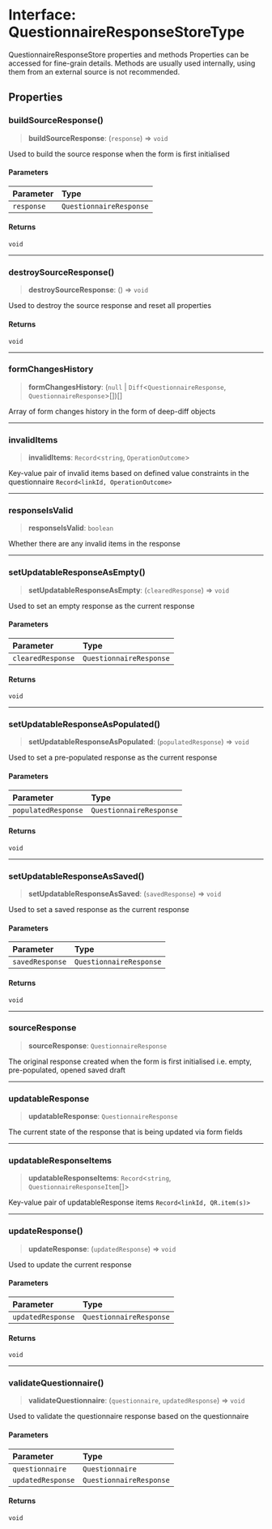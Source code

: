 # Interface: QuestionnaireResponseStoreType

QuestionnaireResponseStore properties and methods
Properties can be accessed for fine-grain details.
Methods are usually used internally, using them from an external source is not recommended.

## Properties

### buildSourceResponse()

> **buildSourceResponse**: (`response`) => `void`

Used to build the source response when the form is first initialised

#### Parameters

| Parameter | Type |
| :------ | :------ |
| `response` | `QuestionnaireResponse` |

#### Returns

`void`

***

### destroySourceResponse()

> **destroySourceResponse**: () => `void`

Used to destroy the source response  and reset all properties

#### Returns

`void`

***

### formChangesHistory

> **formChangesHistory**: (`null` \| `Diff`\<`QuestionnaireResponse`, `QuestionnaireResponse`\>[])[]

Array of form changes history in the form of deep-diff objects

***

### invalidItems

> **invalidItems**: `Record`\<`string`, `OperationOutcome`\>

Key-value pair of invalid items based on defined value constraints in the questionnaire `Record<linkId, OperationOutcome>`

***

### responseIsValid

> **responseIsValid**: `boolean`

Whether there are any invalid items in the response

***

### setUpdatableResponseAsEmpty()

> **setUpdatableResponseAsEmpty**: (`clearedResponse`) => `void`

Used to set an empty response as the current response

#### Parameters

| Parameter | Type |
| :------ | :------ |
| `clearedResponse` | `QuestionnaireResponse` |

#### Returns

`void`

***

### setUpdatableResponseAsPopulated()

> **setUpdatableResponseAsPopulated**: (`populatedResponse`) => `void`

Used to set a pre-populated response as the current response

#### Parameters

| Parameter | Type |
| :------ | :------ |
| `populatedResponse` | `QuestionnaireResponse` |

#### Returns

`void`

***

### setUpdatableResponseAsSaved()

> **setUpdatableResponseAsSaved**: (`savedResponse`) => `void`

Used to set a saved response as the current response

#### Parameters

| Parameter | Type |
| :------ | :------ |
| `savedResponse` | `QuestionnaireResponse` |

#### Returns

`void`

***

### sourceResponse

> **sourceResponse**: `QuestionnaireResponse`

The original response created when the form is first initialised i.e. empty, pre-populated, opened saved draft

***

### updatableResponse

> **updatableResponse**: `QuestionnaireResponse`

The current state of the response that is being updated via form fields

***

### updatableResponseItems

> **updatableResponseItems**: `Record`\<`string`, `QuestionnaireResponseItem`[]\>

Key-value pair of updatableResponse items `Record<linkId, QR.item(s)>`

***

### updateResponse()

> **updateResponse**: (`updatedResponse`) => `void`

Used to update the current response

#### Parameters

| Parameter | Type |
| :------ | :------ |
| `updatedResponse` | `QuestionnaireResponse` |

#### Returns

`void`

***

### validateQuestionnaire()

> **validateQuestionnaire**: (`questionnaire`, `updatedResponse`) => `void`

Used to validate the questionnaire response based on the questionnaire

#### Parameters

| Parameter | Type |
| :------ | :------ |
| `questionnaire` | `Questionnaire` |
| `updatedResponse` | `QuestionnaireResponse` |

#### Returns

`void`
